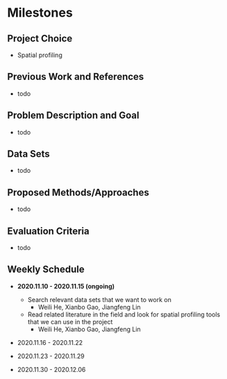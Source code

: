 # Milestones

## Project Choice

- Spatial profiling

## Previous Work and References

- todo


## Problem Description and Goal

- todo

## Data Sets

- todo

## Proposed Methods/Approaches

- todo

## Evaluation Criteria
- todo

## Weekly Schedule

- **2020.11.10 - 2020.11.15 (ongoing)**
  - Search relevant data sets that we want to work on
    - Weili He, Xianbo Gao, Jiangfeng Lin
  - Read related literature in the field and look for spatial profiling tools that we can use in the project
    - Weili He, Xianbo Gao, Jiangfeng Lin

- 2020.11.16 - 2020.11.22

- 2020.11.23 - 2020.11.29

- 2020.11.30 - 2020.12.06